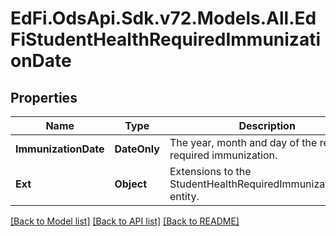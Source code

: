 # EdFi.OdsApi.Sdk.v72.Models.All.EdFiStudentHealthRequiredImmunizationDate

## Properties

Name | Type | Description | Notes
------------ | ------------- | ------------- | -------------
**ImmunizationDate** | **DateOnly** | The year, month and day of the related required immunization. | 
**Ext** | **Object** | Extensions to the StudentHealthRequiredImmunizationDate entity. | [optional] 

[[Back to Model list]](../../README.md#documentation-for-models) [[Back to API list]](../../README.md#documentation-for-api-endpoints) [[Back to README]](../../README.md)

